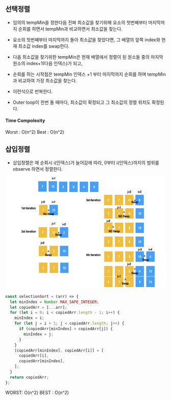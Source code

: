 ## 선택정렬

- 임의의 tempMin을 정한다음 진짜 최소값을 찾기위해 요소의 첫번째부터 마지막까지 순회를 하면서 tempMin과 비교하면서 최소값을 찾는다.

- 요소의 첫번째부터 마지막까지 돌아 최소값을 찾았다면, 그 배열의 앞쪽 index와 현재 최소값 index를 swap한다.

- 다음 최소값을 찾기위한 tempMin은 현재 배열에서 정렬이 된 원소들 중의 마지막 원소의 index+1(다음 인덱스)가 되고,

- 순회를 하는 시작점은 tempMin 인덱스 +1 부터 마지막까지 순회를 하며 tempMin과 비교하여 가장 최소값을 찾는다.

- 이런식으로 반복한다.

- Outer loop이 한번 돌 때마다, 최소값이 확정되고 그 최소값의 정렬 위치도 확정된다.

#### Time Compolexity

Worst : O(n^2)
Best : O(n^2)

## 삽입정렬

- 삽입정렬은 매 순회시 i(인덱스)가 늘어감에 따라, 0부터 i(인덱스)까지의 범위를 observe 하면서 정렬한다.

<img src="../../assets/imgs/insertion_sort.png" width="530" height="350">

```javascript
const selectionSort = (arr) => {
  let minIndex = Number.MAX_SAFE_INTEGER;
  let copiedArr = [...arr];
  for (let i = 0; i < copiedArr.length - 1; i++) {
    minIndex = i;
    for (let j = i + 1; j < copiedArr.length; j++) {
      if (copiedArr[minIndex] > copiedArr[j]) {
        minIndex = j;
      }
    }
    [copiedArr[minIndex], copiedArr[i]] = [
      copiedArr[i],
      copiedArr[minIndex],
    ];
  }
  return copiedArr;
};
```

WORST: O(n^2)
BEST : O(n^2)
